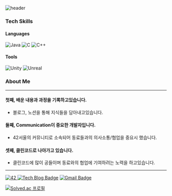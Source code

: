 ![header](https://capsule-render.vercel.app/api?type=soft&color=2E5C99&height=150&section=header&text=WooJae&fontSize=60&fontColor=ffffff)

### Tech Skills
#### Languages
<img alt="Java" src ="https://img.shields.io/badge/Java-007396.svg?&style=flat-square&logo=Java&logoColor=white"/>  <img alt="C" src ="https://img.shields.io/badge/C-A8B9CC.svg?&style=flat-square&logo=C&logoColor=white"/>  <img alt="C++" src ="https://img.shields.io/badge/C++-00599C.svg?&style=flat-square&logo=C%2B%2B&logoColor=white"/>

#### Tools
<img alt="Unity" src ="https://img.shields.io/badge/Unity-FFFFFF.svg?&style=flat-square&logo=Unity&logoColor=black"/> <img alt="Unreal" src ="https://img.shields.io/badge/Unreal-FFFFFF.svg?&style=flat-square&logo=Unreal&logoColor=black"/>

### About Me
---
#### 첫째, 배운 내용과 과정을 **기록**하고있습니다.
- 블로그, 노션을 통해 지식들을 담아내고있습니다.

#### 둘째, Communication이 중요한 개발자입니다.
- 42서울의 커뮤니티로 소속되어 동료들과의 의사소통/협업을 중요시 했습니다.

#### 셋째, 클린코드로 나아가고 있습니다.
- 클린코드에 많이 공들이며 동료와의 협업에 기여하려는 노력을 하고있습니다.

---

<a href="링크걸_주소"><img alt="42" src ="https://img.shields.io/badge/42-000000.svg?&style=flat-square&logo=42&logoColor=white"/>  [![Tech Blog Badge](http://img.shields.io/badge/-Tech%20blog-black?style=flat-square&logo=github&link=https://khanbe.github.io/)](https://khanbe.github.io/)  [![Gmail Badge](https://img.shields.io/badge/Gmail-d14836?style=flat-square&logo=Gmail&logoColor=white&link=mailto:wistm6980@gmail.com)](mailto:wistm6980@gmail.com)
  
[![Solved.ac
프로필](http://mazassumnida.wtf/api/v2/generate_badge?boj=wistm1)](https://solved.ac/wistm1)
  
  
<!--
**KhanBe/KhanBe** is a ✨ _special_ ✨ repository because its `README.md` (this file) appears on your GitHub profile.

Here are some ideas to get you started:

- 🔭 I’m currently working on ...
- 🌱 I’m currently learning ...
- 👯 I’m looking to collaborate on ...
- 🤔 I’m looking for help with ...
- 💬 Ask me about ...
- 📫 How to reach me: ...
- 😄 Pronouns: ...
- ⚡ Fun fact: ...
-->
